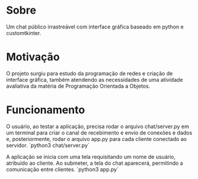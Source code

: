 # Sobre
Um chat público irrastreável com interface gráfica baseado em python e customtkinter.

# Motivação
O projeto surgiu para estudo da programação de redes e criação de interface gráfica, também atendendo as necessidades de uma atividade avaliativa da matéria de Programação Orientada a Objetos.

# Funcionamento
O usuário, ao testar a aplicação, precisa rodar o arquivo chat/server.py em um terminal para criar o canal de recebimento e envio de conexões e dados e, posteriormente, rodar o arquivo app.py para cada cliente conectado ao servidor.
´python3 chat/server.py´

A aplicação se inicia com uma tela requisitando um nome de usuário, atribuído ao cliente. Ao submeter, a tela do chat aparecerá, permitindo a comunicação entre clientes.
´python3 app.py´